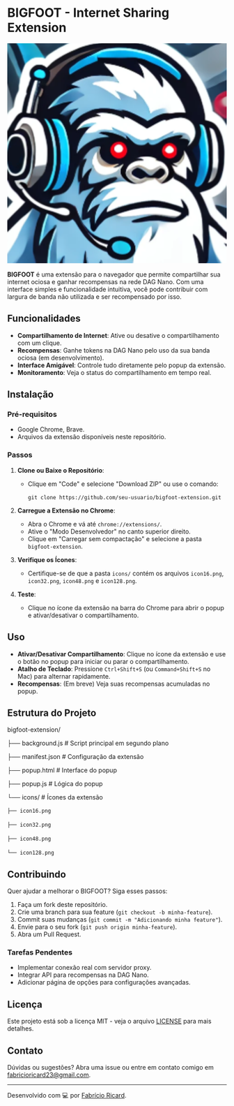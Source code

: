 # BIGFOOT - Internet Sharing Extension

![BIGFOOT Logo](icons/icon128.png)

**BIGFOOT** é uma extensão para o navegador que permite compartilhar sua internet ociosa e ganhar recompensas na rede DAG Nano. Com uma interface simples e funcionalidade intuitiva, você pode contribuir com largura de banda não utilizada e ser recompensado por isso.

## Funcionalidades

- **Compartilhamento de Internet**: Ative ou desative o compartilhamento com um clique.
- **Recompensas**: Ganhe tokens na DAG Nano pelo uso da sua banda ociosa (em desenvolvimento).
- **Interface Amigável**: Controle tudo diretamente pelo popup da extensão.
- **Monitoramento**: Veja o status do compartilhamento em tempo real.

## Instalação

### Pré-requisitos
- Google Chrome, Brave.
- Arquivos da extensão disponíveis neste repositório.

### Passos
1. **Clone ou Baixe o Repositório**:
   - Clique em "Code" e selecione "Download ZIP" ou use o comando:
     ```
     git clone https://github.com/seu-usuario/bigfoot-extension.git
     ```
2. **Carregue a Extensão no Chrome**:
   - Abra o Chrome e vá até `chrome://extensions/`.
   - Ative o "Modo Desenvolvedor" no canto superior direito.
   - Clique em "Carregar sem compactação" e selecione a pasta `bigfoot-extension`.

3. **Verifique os Ícones**:
   - Certifique-se de que a pasta `icons/` contém os arquivos `icon16.png`, `icon32.png`, `icon48.png` e `icon128.png`.

4. **Teste**:
   - Clique no ícone da extensão na barra do Chrome para abrir o popup e ativar/desativar o compartilhamento.

## Uso

- **Ativar/Desativar Compartilhamento**: Clique no ícone da extensão e use o botão no popup para iniciar ou parar o compartilhamento.
- **Atalho de Teclado**: Pressione `Ctrl+Shift+S` (ou `Command+Shift+S` no Mac) para alternar rapidamente.
- **Recompensas**: (Em breve) Veja suas recompensas acumuladas no popup.

## Estrutura do Projeto

bigfoot-extension/

├── background.js       # Script principal em segundo plano

├── manifest.json       # Configuração da extensão

├── popup.html          # Interface do popup

├── popup.js            # Lógica do popup

└── icons/              # Ícones da extensão

    ├── icon16.png
    
    ├── icon32.png
    
    ├── icon48.png
    
    └── icon128.png
   

## Contribuindo

Quer ajudar a melhorar o BIGFOOT? Siga esses passos:

1. Faça um fork deste repositório.
2. Crie uma branch para sua feature (`git checkout -b minha-feature`).
3. Commit suas mudanças (`git commit -m "Adicionando minha feature"`).
4. Envie para o seu fork (`git push origin minha-feature`).
5. Abra um Pull Request.

### Tarefas Pendentes
- Implementar conexão real com servidor proxy.
- Integrar API para recompensas na DAG Nano.
- Adicionar página de opções para configurações avançadas.

## Licença

Este projeto está sob a licença MIT - veja o arquivo [LICENSE](LICENSE) para mais detalhes.

## Contato

Dúvidas ou sugestões? Abra uma issue ou entre em contato comigo em [fabricioricard23@gmail.com](mailto:fabricioricard23@gmail.com).

---

Desenvolvido com 💻 por [Fabrício Ricard](https://github.com/fabricioricard).
